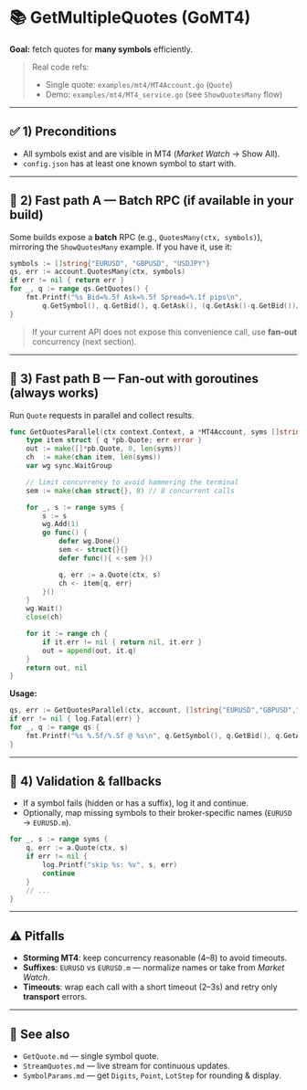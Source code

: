 # 📚 GetMultipleQuotes (GoMT4)

**Goal:** fetch quotes for **many symbols** efficiently.

> Real code refs:
>
> * Single quote: `examples/mt4/MT4Account.go` (`Quote`)
> * Demo: `examples/mt4/MT4_service.go` (see `ShowQuotesMany` flow)

---

## ✅ 1) Preconditions

* All symbols exist and are visible in MT4 (*Market Watch* → Show All).
* `config.json` has at least one known symbol to start with.

---

## 🚀 2) Fast path A — Batch RPC (if available in your build)

Some builds expose a **batch** RPC (e.g., `QuotesMany(ctx, symbols)`), mirroring the `ShowQuotesMany` example. If you have it, use it:

```go
symbols := []string{"EURUSD", "GBPUSD", "USDJPY"}
qs, err := account.QuotesMany(ctx, symbols)
if err != nil { return err }
for _, q := range qs.GetQuotes() {
    fmt.Printf("%s Bid=%.5f Ask=%.5f Spread=%.1f pips\n",
        q.GetSymbol(), q.GetBid(), q.GetAsk(), (q.GetAsk()-q.GetBid())/q.GetPoint())
}
```

> If your current API does not expose this convenience call, use **fan‑out** concurrency (next section).

---

## 🧵 3) Fast path B — Fan‑out with goroutines (always works)

Run `Quote` requests in parallel and collect results.

```go
func GetQuotesParallel(ctx context.Context, a *MT4Account, syms []string) ([]*pb.Quote, error) {
    type item struct { q *pb.Quote; err error }
    out := make([]*pb.Quote, 0, len(syms))
    ch  := make(chan item, len(syms))
    var wg sync.WaitGroup

    // limit concurrency to avoid hammering the terminal
    sem := make(chan struct{}, 8) // 8 concurrent calls

    for _, s := range syms {
        s := s
        wg.Add(1)
        go func() {
            defer wg.Done()
            sem <- struct{}{}
            defer func(){ <-sem }()

            q, err := a.Quote(ctx, s)
            ch <- item{q, err}
        }()
    }
    wg.Wait()
    close(ch)

    for it := range ch {
        if it.err != nil { return nil, it.err }
        out = append(out, it.q)
    }
    return out, nil
}
```

**Usage:**

```go
qs, err := GetQuotesParallel(ctx, account, []string{"EURUSD","GBPUSD","USDJPY"})
if err != nil { log.Fatal(err) }
for _, q := range qs {
    fmt.Printf("%s %.5f/%.5f @ %s\n", q.GetSymbol(), q.GetBid(), q.GetAsk(), q.GetTime().AsTime().Format(time.RFC3339))
}
```

---

## 🧪 4) Validation & fallbacks

* If a symbol fails (hidden or has a suffix), log it and continue.
* Optionally, map missing symbols to their broker‑specific names (`EURUSD` → `EURUSD.m`).

```go
for _, s := range syms {
    q, err := a.Quote(ctx, s)
    if err != nil {
        log.Printf("skip %s: %v", s, err)
        continue
    }
    // ...
}
```

---

## ⚠️ Pitfalls

* **Storming MT4**: keep concurrency reasonable (4–8) to avoid timeouts.
* **Suffixes**: `EURUSD` vs `EURUSD.m` — normalize names or take from *Market Watch*.
* **Timeouts**: wrap each call with a short timeout (2–3s) and retry only **transport** errors.

---

## 🔗 See also

* `GetQuote.md` — single symbol quote.
* `StreamQuotes.md` — live stream for continuous updates.
* `SymbolParams.md` — get `Digits`, `Point`, `LotStep` for rounding & display.
